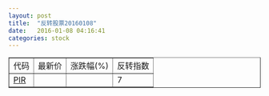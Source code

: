 ```yaml
---
layout: post
title:  "反转股票20160108"
date:   2016-01-08 04:16:41
categories: stock
---
```


<script type="text/javascript">
var stockList = []
stockList.push('gb_pir');
</script>

<table border="1">
 <tr>
 <td>代码</td>
  <td>最新价</td>
  <td>涨跌幅(%)</td>
 <td>反转指数</td>
</tr>
  <tr id="pir"><td><a href="http://stock.finance.sina.com.cn/usstock/quotes/PIR.html" target="_blank">PIR</a></td><td></td><td></td><td>7</td></tr>
</table>
